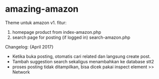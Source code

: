 # amazing-amazon
Theme untuk amazon v1. 
fitur:
1. homepage product from index-amazon.php
2. search page for posting (if logged in) search-amazon.php

Changelog:
{April 2017}
- Ketika buka posting, otomatis cari related dan langsung create post.
- Tambah suggestion search sekaligus menambahkan ke database stt2
- proses posting tidak ditampilkan, bisa dicek pakai inspect element >> Network
